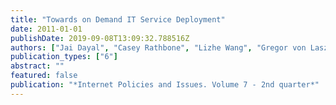 ```yaml
---
title: "Towards on Demand IT Service Deployment"
date: 2011-01-01
publishDate: 2019-09-08T13:09:32.788516Z
authors: ["Jai Dayal", "Casey Rathbone", "Lizhe Wang", "Gregor von Laszewski"]
publication_types: ["6"]
abstract: ""
featured: false
publication: "*Internet Policies and Issues. Volume 7 - 2nd quarter*"
---
```


